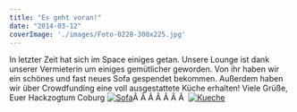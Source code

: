 ```yaml
---
title: "Es geht voran!"
date: "2014-03-12"
coverImage: './images/Foto-0228-300x225.jpg'
---
```


In letzter Zeit hat sich im Space einiges getan. Unsere Lounge ist dank unserer Vermieterin um einiges gemütlicher geworden. Von ihr haben wir ein schönes und fast neues Sofa gespendet bekommen. Außerdem haben wir über Crowdfunding eine voll ausgestattete Küche erhalten! Viele Grüße, Euer Hackzogtum Coburg [![Sofa](../images/Foto-0228-300x225.jpg)](https://hackzogtum-coburg.de/wp-content/uploads/2014/03/Foto-0228.jpg)Â Â Â Â Â Â Â  [![Kueche](../images/Foto-0223-225x300.jpg)](https://hackzogtum-coburg.de/wp-content/uploads/2014/03/Foto-0223.jpg)
